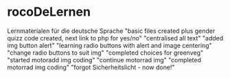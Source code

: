 # rocoDeLernen
Lernmaterialen für die deutsche Sprache
"basic files created plus gender quizz code created, next link to php for yes/no"
"centralised all text"
"added img button alert"
"learning radio buttons with alert and image centering"
"change radio buttons to suit img"
"completed choices for greenveg"
"started motoradd img coding"
"continue motorrad img"
"completed motorrad img coding"
"forgot Sicherheitslicht - now done!"